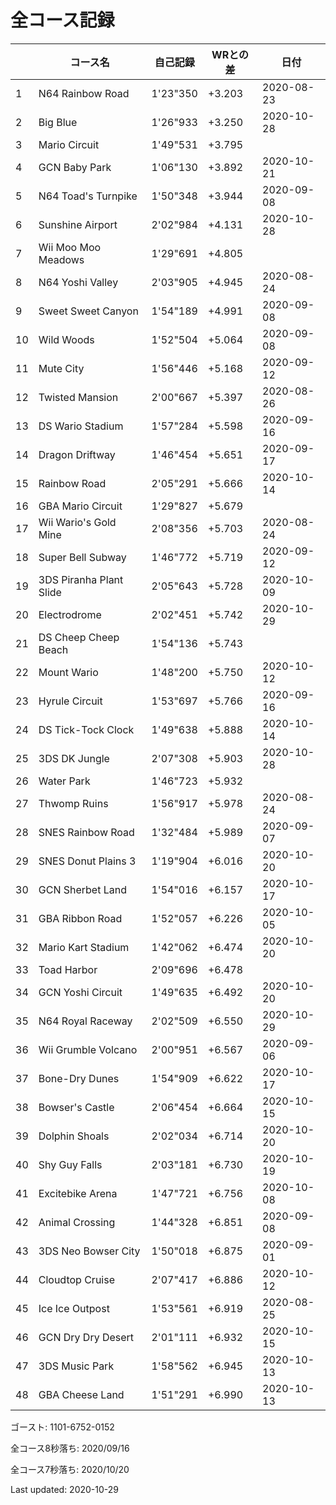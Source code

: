 # 全コース記録

||コース名|自己記録|WRとの差|日付
|--|--|--|--|--|
|1|N64 Rainbow Road|1'23"350|+3.203|2020-08-23|
|2|Big Blue|1'26"933|+3.250|2020-10-28|
|3|Mario Circuit|1'49"531|+3.795||
|4|GCN Baby Park|1'06"130|+3.892|2020-10-21|
|5|N64 Toad's Turnpike|1'50"348|+3.944|2020-09-08|
|6|Sunshine Airport|2'02"984|+4.131|2020-10-28|
|7|Wii Moo Moo Meadows|1'29"691|+4.805||
|8|N64 Yoshi Valley|2'03"905|+4.945|2020-08-24|
|9|Sweet Sweet Canyon|1'54"189|+4.991|2020-09-08|
|10|Wild Woods|1'52"504|+5.064|2020-09-08|
|11|Mute City|1'56"446|+5.168|2020-09-12|
|12|Twisted Mansion|2'00"667|+5.397|2020-08-26|
|13|DS Wario Stadium|1'57"284|+5.598|2020-09-16|
|14|Dragon Driftway|1'46"454|+5.651|2020-09-17|
|15|Rainbow Road|2'05"291|+5.666|2020-10-14|
|16|GBA Mario Circuit|1'29"827|+5.679||
|17|Wii Wario's Gold Mine|2'08"356|+5.703|2020-08-24|
|18|Super Bell Subway|1'46"772|+5.719|2020-09-12|
|19|3DS Piranha Plant Slide|2'05"643|+5.728|2020-10-09|
|20|Electrodrome|2'02"451|+5.742|2020-10-29|
|21|DS Cheep Cheep Beach|1'54"136|+5.743||
|22|Mount Wario|1'48"200|+5.750|2020-10-12|
|23|Hyrule Circuit|1'53"697|+5.766|2020-09-16|
|24|DS Tick-Tock Clock|1'49"638|+5.888|2020-10-14|
|25|3DS DK Jungle|2'07"308|+5.903|2020-10-28|
|26|Water Park|1'46"723|+5.932||
|27|Thwomp Ruins|1'56"917|+5.978|2020-08-24|
|28|SNES Rainbow Road|1'32"484|+5.989|2020-09-07|
|29|SNES Donut Plains 3|1'19"904|+6.016|2020-10-20|
|30|GCN Sherbet Land|1'54"016|+6.157|2020-10-17|
|31|GBA Ribbon Road|1'52"057|+6.226|2020-10-05|
|32|Mario Kart Stadium|1'42"062|+6.474|2020-10-20|
|33|Toad Harbor|2'09"696|+6.478||
|34|GCN Yoshi Circuit|1'49"635|+6.492|2020-10-20|
|35|N64 Royal Raceway|2'02"509|+6.550|2020-10-29|
|36|Wii Grumble Volcano|2'00"951|+6.567|2020-09-06|
|37|Bone-Dry Dunes|1'54"909|+6.622|2020-10-17|
|38|Bowser's Castle|2'06"454|+6.664|2020-10-15|
|39|Dolphin Shoals|2'02"034|+6.714|2020-10-20|
|40|Shy Guy Falls|2'03"181|+6.730|2020-10-19|
|41|Excitebike Arena|1'47"721|+6.756|2020-10-08|
|42|Animal Crossing|1'44"328|+6.851|2020-09-08|
|43|3DS Neo Bowser City|1'50"018|+6.875|2020-09-01|
|44|Cloudtop Cruise|2'07"417|+6.886|2020-10-12|
|45|Ice Ice Outpost|1'53"561|+6.919|2020-08-25|
|46|GCN Dry Dry Desert|2'01"111|+6.932|2020-10-15|
|47|3DS Music Park|1'58"562|+6.945|2020-10-13|
|48|GBA Cheese Land|1'51"291|+6.990|2020-10-13|

ゴースト: 1101-6752-0152

全コース8秒落ち: 2020/09/16

全コース7秒落ち: 2020/10/20

Last updated: 2020-10-29

